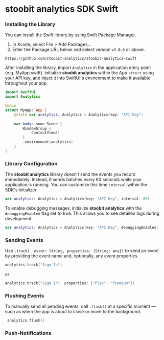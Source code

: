 # stoobit analytics SDK Swift

### Installing the Library
You can install the Swift library by using Swift Package Manager.
1. In Xcode, select File > Add Packages…
2. Enter the Package URL below and select version `v2.0.0` or above.
```
https://github.com/stoobit-analytics/stoobit-analytics-swift
```
After installing the library, import `Analytics` in the application entry point (e.g. MyApp.swift). Initialize **stoobit analytics** within the App `struct` using your API key, and inject it into SwiftUI's environment to make it available throughout your app.
```swift
import SwiftUI
import Analytics

@main
struct MyApp: App {
    @State var analytics: Analytics = Analytics(key: "API Key")
    
    var body: some Scene {
        WindowGroup {
            ContentView()
        }
        .environment(analytics)
    }
}
```

### Library Configuration
The **stoobit analytics** library doesn’t send the events you record immediately. Instead, it sends batches every 60 seconds while your application is running. You can customize this time `interval` within the SDK's initializer.
```swift
var analytics: Analytics = Analytics(key: "API Key", interval: 60)
```

To enable debugging messages, initialize **stoobit analytics** with the `debuggingEnabled` flag set to true. This allows you to see detailed logs during development.
```swift
var analytics: Analytics = Analytics(key: "API Key", debuggingEnabled: true)
```

### Sending Events
Use `.track(_ event: String, properties: [String: Any])` to send an event by providing the event name and, optionally, any event properties.
```swift
analytics.track("Sign In")
```
or
```swift
analytics.track("Sign In", properties: ["Plan": "Premium"])
```

### Flushing Events
To manually send all pending events, call `.flush()` at a specific moment — such as when the app is about to close or move to the background.
```swift
 analytics.flush()
```

### Push-Notifications


